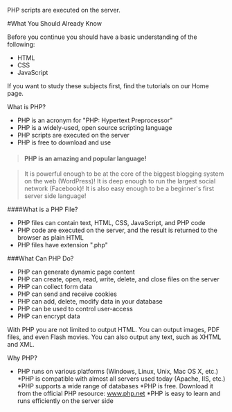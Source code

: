 PHP scripts are executed on the server.

#What You Should Already Know

Before you continue you should have a basic understanding of the following:

* HTML
* CSS
* JavaScript

If you want to study these subjects first, find the tutorials on our Home page.

What is PHP?

* PHP is an acronym for "PHP: Hypertext Preprocessor"
* PHP is a widely-used, open source scripting language
* PHP scripts are executed on the server
* PHP is free to download and use

>#### PHP is an amazing and popular language!

>It is powerful enough to be at the core of the biggest blogging system on the web (WordPress)!
>It is deep enough to run the largest social network (Facebook)!
>It is also easy enough to be a beginner's first server side language!

####What is a PHP File?

* PHP files can contain text, HTML, CSS, JavaScript, and PHP code
* PHP code are executed on the server, and the result is returned to the browser as plain HTML
* PHP files have extension ".php"

###What Can PHP Do?
* PHP can generate dynamic page content
* PHP can create, open, read, write, delete, and close files on the server
* PHP can collect form data
* PHP can send and receive cookies
* PHP can add, delete, modify data in your database
* PHP can be used to control user-access
* PHP can encrypt data

With PHP you are not limited to output HTML. You can output images, PDF files, and even Flash movies. You can also output any text, such as XHTML and XML.

Why PHP?
* PHP runs on various platforms (Windows, Linux, Unix, Mac OS X, etc.)
*PHP is compatible with almost all servers used today (Apache, IIS, etc.)
*PHP supports a wide range of databases
*PHP is free. Download it from the official PHP resource: www.php.net
*PHP is easy to learn and runs efficiently on the server side
